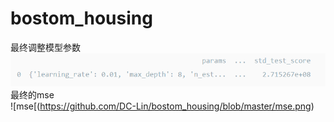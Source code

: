 # bostom_housing  
最终调整模型参数  
![grie](https://github.com/DC-Lin/bostom_housing/blob/master/gridcv.png)
最终的mse  
![mse[(https://github.com/DC-Lin/bostom_housing/blob/master/mse.png)
